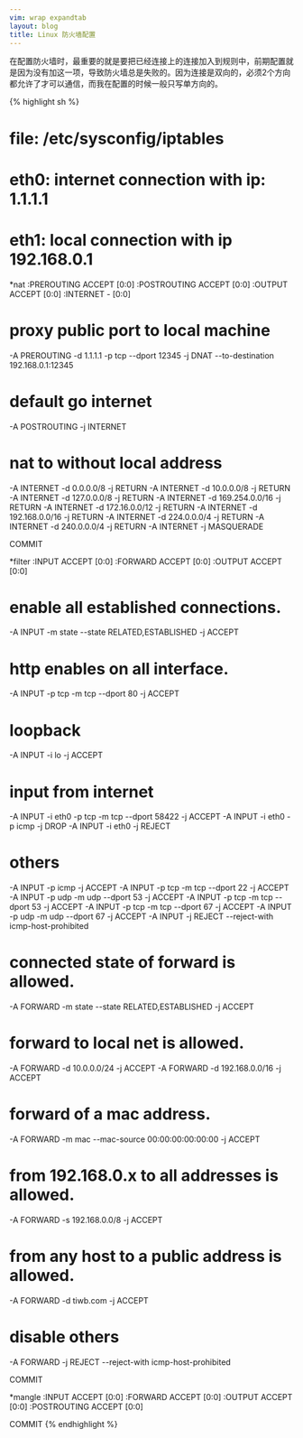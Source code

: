 ```yaml
---
vim: wrap expandtab
layout: blog
title: Linux 防火墙配置
---
```


在配置防火墙时，最重要的就是要把已经连接上的连接加入到规则中，前期配置就是因为没有加这一项，导致防火墙总是失败的。因为连接是双向的，必须2个方向都允许了才可以通信，而我在配置的时候一般只写单方向的。

{% highlight sh %}
# file: /etc/sysconfig/iptables
# eth0: internet connection with ip: 1.1.1.1
# eth1: local connection with ip 192.168.0.1

*nat
:PREROUTING ACCEPT [0:0]
:POSTROUTING ACCEPT [0:0]
:OUTPUT ACCEPT [0:0]
:INTERNET - [0:0]

# proxy public port to local machine
-A PREROUTING -d 1.1.1.1 -p tcp --dport 12345 -j DNAT --to-destination 192.168.0.1:12345

# default go internet
-A POSTROUTING -j INTERNET

# nat to without local address
-A INTERNET -d 0.0.0.0/8 -j RETURN
-A INTERNET -d 10.0.0.0/8 -j RETURN
-A INTERNET -d 127.0.0.0/8 -j RETURN
-A INTERNET -d 169.254.0.0/16 -j RETURN
-A INTERNET -d 172.16.0.0/12 -j RETURN
-A INTERNET -d 192.168.0.0/16 -j RETURN
-A INTERNET -d 224.0.0.0/4 -j RETURN
-A INTERNET -d 240.0.0.0/4 -j RETURN
-A INTERNET -j MASQUERADE

COMMIT


*filter
:INPUT ACCEPT [0:0]
:FORWARD ACCEPT [0:0]
:OUTPUT ACCEPT [0:0]

# enable all established connections.
-A INPUT -m state --state RELATED,ESTABLISHED -j ACCEPT

# http enables on all interface.
-A INPUT -p tcp -m tcp --dport 80 -j ACCEPT

# loopback
-A INPUT -i lo -j ACCEPT

# input from internet
-A INPUT -i eth0 -p tcp -m tcp --dport 58422 -j ACCEPT
-A INPUT -i eth0 -p icmp -j DROP
-A INPUT -i eth0 -j REJECT

# others
-A INPUT -p icmp -j ACCEPT
-A INPUT -p tcp -m tcp --dport 22 -j ACCEPT
-A INPUT -p udp -m udp --dport 53 -j ACCEPT
-A INPUT -p tcp -m tcp --dport 53 -j ACCEPT
-A INPUT -p tcp -m tcp --dport 67 -j ACCEPT
-A INPUT -p udp -m udp --dport 67 -j ACCEPT
-A INPUT -j REJECT --reject-with icmp-host-prohibited


# connected state of forward is allowed.
-A FORWARD -m state --state RELATED,ESTABLISHED -j ACCEPT

# forward to local net is allowed.
-A FORWARD -d 10.0.0.0/24 -j ACCEPT
-A FORWARD -d 192.168.0.0/16 -j ACCEPT

# forward of a mac address.
-A FORWARD -m mac --mac-source 00:00:00:00:00:00 -j ACCEPT

# from 192.168.0.x to all addresses is allowed.
-A FORWARD -s 192.168.0.0/8 -j ACCEPT

# from any host to a public address is allowed.
-A FORWARD -d tiwb.com -j ACCEPT

# disable others
-A FORWARD -j REJECT --reject-with icmp-host-prohibited

COMMIT


*mangle
:INPUT ACCEPT [0:0]
:FORWARD ACCEPT [0:0]
:OUTPUT ACCEPT [0:0]
:POSTROUTING ACCEPT [0:0]

COMMIT
{% endhighlight %}
